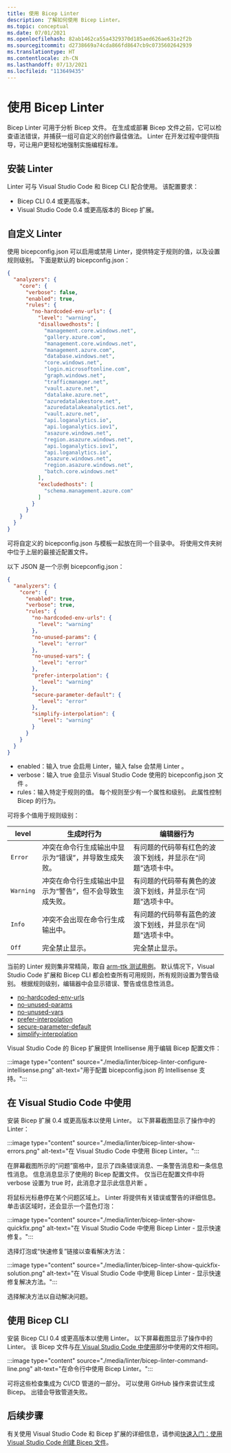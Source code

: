 ```yaml
---
title: 使用 Bicep Linter
description: 了解如何使用 Bicep Linter。
ms.topic: conceptual
ms.date: 07/01/2021
ms.openlocfilehash: 82ab1462ca55a4329370d185aed626ae631e2f2b
ms.sourcegitcommit: d2738669a74cda866fd8647cb9c0735602642939
ms.translationtype: HT
ms.contentlocale: zh-CN
ms.lasthandoff: 07/13/2021
ms.locfileid: "113649435"
---
```

# <a name="use-bicep-linter"></a>使用 Bicep Linter

Bicep Linter 可用于分析 Bicep 文件。 在生成或部署 Bicep 文件之前，它可以检查语法错误，并捕获一组可自定义的创作最佳做法。 Linter 在开发过程中提供指导，可让用户更轻松地强制实施编程标准。

## <a name="install-linter"></a>安装 Linter

Linter 可与 Visual Studio Code 和 Bicep CLI 配合使用。 该配置要求：

- Bicep CLI 0.4 或更高版本。
- Visual Studio Code 0.4 或更高版本的 Bicep 扩展。

## <a name="customize-linter"></a>自定义 Linter

使用 bicepconfig.json 可以启用或禁用 Linter，提供特定于规则的值，以及设置规则级别。 下面是默认的 bicepconfig.json：

```json
{
  "analyzers": {
    "core": {
      "verbose": false,
      "enabled": true,
      "rules": {
        "no-hardcoded-env-urls": {
          "level": "warning",
          "disallowedhosts": [
            "management.core.windows.net",
            "gallery.azure.com",
            "management.core.windows.net",
            "management.azure.com",
            "database.windows.net",
            "core.windows.net",
            "login.microsoftonline.com",
            "graph.windows.net",
            "trafficmanager.net",
            "vault.azure.net",
            "datalake.azure.net",
            "azuredatalakestore.net",
            "azuredatalakeanalytics.net",
            "vault.azure.net",
            "api.loganalytics.io",
            "api.loganalytics.iov1",
            "asazure.windows.net",
            "region.asazure.windows.net",
            "api.loganalytics.iov1",
            "api.loganalytics.io",
            "asazure.windows.net",
            "region.asazure.windows.net",
            "batch.core.windows.net"
          ],
          "excludedhosts": [
            "schema.management.azure.com"
          ]
        }
      }
    }
  }
}
```

可将自定义的 bicepconfig.json 与模板一起放在同一个目录中。 将使用文件夹树中位于上层的最接近配置文件。

以下 JSON 是一个示例 bicepconfig.json：

```json
{
  "analyzers": {
    "core": {
      "enabled": true,
      "verbose": true,
      "rules": {
        "no-hardcoded-env-urls": {
          "level": "warning"
        },
        "no-unused-params": {
          "level": "error"
        },
        "no-unused-vars": {
          "level": "error"
        },
        "prefer-interpolation": {
          "level": "warning"
        },
        "secure-parameter-default": {
          "level": "error"
        },
        "simplify-interpolation": {
          "level": "warning"
        }
      }
    }
  }
}
```

- enabled：输入 true 会启用 Linter，输入 false 会禁用 Linter  。
- verbose：输入 true 会显示 Visual Studio Code 使用的 bicepconfig.json 文件 。
- rules：输入特定于规则的值。 每个规则至少有一个属性和级别。 此属性控制 Bicep 的行为。

可将多个值用于规则级别：

| **level**  | **生成时行为** | 编辑器行为 |
|--|--|--|
| `Error` | 冲突在命令行生成输出中显示为“错误”，并导致生成失败。 | 有问题的代码带有红色的波浪下划线，并显示在“问题”选项卡中。 |
| `Warning` | 冲突在命令行生成输出中显示为“警告”，但不会导致生成失败。 | 有问题的代码带有黄色的波浪下划线，并显示在“问题”选项卡中。 |
| `Info` | 冲突不会出现在命令行生成输出中。 | 有问题的代码带有蓝色的波浪下划线，并显示在“问题”选项卡中。 |
| `Off` | 完全禁止显示。 | 完全禁止显示。 |

当前的 Linter 规则集非常精简，取自 [arm-ttk 测试用例](../templates/template-test-cases.md)。 默认情况下，Visual Studio Code 扩展和 Bicep CLI 都会检查所有可用规则，所有规则设置为警告级别。 根据规则级别，编辑器中会显示错误、警告或信息性消息。

- [no-hardcoded-env-urls](https://github.com/Azure/bicep/blob/main/docs/linter-rules/no-hardcoded-env-urls.md)
- [no-unused-params](https://github.com/Azure/bicep/blob/main/docs/linter-rules/no-unused-params.md)
- [no-unused-vars](https://github.com/Azure/bicep/blob/main/docs/linter-rules/no-unused-vars.md)
- [prefer-interpolation](https://github.com/Azure/bicep/blob/main/docs/linter-rules/prefer-interpolation.md)
- [secure-parameter-default](https://github.com/Azure/bicep/blob/main/docs/linter-rules/secure-parameter-default.md)
- [simplify-interpolation](https://github.com/Azure/bicep/blob/main/docs/linter-rules/simplify-interpolation.md)

Visual Studio Code 的 Bicep 扩展提供 Intellisense 用于编辑 Bicep 配置文件：

:::image type="content" source="./media/linter/bicep-linter-configure-intellisense.png" alt-text="用于配置 bicepconfig.json 的 Intellisense 支持。":::

## <a name="use-in-visual-studio-code"></a>在 Visual Studio Code 中使用

安装 Bicep 扩展 0.4 或更高版本以使用 Linter。  以下屏幕截图显示了操作中的 Linter：

:::image type="content" source="./media/linter/bicep-linter-show-errors.png" alt-text="在 Visual Studio Code 中使用 Bicep Linter。":::

在屏幕截图所示的“问题”窗格中，显示了四条错误消息、一条警告消息和一条信息性消息。  信息消息显示了使用的 Bicep 配置文件。 仅当已在配置文件中将 verbose 设置为 true 时，此消息才显示此信息片断 。

将鼠标光标悬停在某个问题区域上。 Linter 将提供有关错误或警告的详细信息。 单击该区域时，还会显示一个蓝色灯泡：

:::image type="content" source="./media/linter/bicep-linter-show-quickfix.png" alt-text="在 Visual Studio Code 中使用 Bicep Linter - 显示快速修复。":::

选择灯泡或“快速修复”链接以查看解决方法：

:::image type="content" source="./media/linter/bicep-linter-show-quickfix-solution.png" alt-text="在 Visual Studio Code 中使用 Bicep Linter - 显示快速修复解决方法。":::

选择解决方法以自动解决问题。

## <a name="use-in-bicep-cli"></a>使用 Bicep CLI

安装 Bicep CLI 0.4 或更高版本以使用 Linter。  以下屏幕截图显示了操作中的 Linter。 该 Bicep 文件与[在 Visual Studio Code 中使用](#use-in-visual-studio-code)部分中使用的文件相同。

:::image type="content" source="./media/linter/bicep-linter-command-line.png" alt-text="在命令行中使用 Bicep Linter。":::

可将这些检查集成为 CI/CD 管道的一部分。 可以使用 GitHub 操作来尝试生成 Bicep。 出错会导致管道失败。

## <a name="next-steps"></a>后续步骤

有关使用 Visual Studio Code 和 Bicep 扩展的详细信息，请参阅[快速入门：使用 Visual Studio Code 创建 Bicep 文件](./quickstart-create-bicep-use-visual-studio-code.md)。
